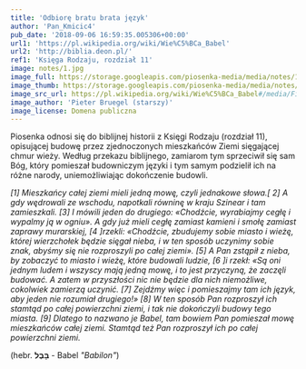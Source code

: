 ```yaml
---
title: 'Odbiorę bratu brata język'
author: 'Pan_Kmicic4'
pub_date: '2018-09-06 16:59:35.005306+00:00'
url1: 'https://pl.wikipedia.org/wiki/Wie%C5%BCa_Babel'
url2: 'http://biblia.deon.pl/'
ref1: 'Księga Rodzaju, rozdział 11'
image: notes/1.jpg
image_full: https://storage.googleapis.com/piosenka-media/media/notes/1.jpg
image_thumb: https://storage.googleapis.com/piosenka-media/media/notes/1.jpg.0x300_q85_upscale.jpg
image_src_url: https://pl.wikipedia.org/wiki/Wie%C5%BCa_Babel#/media/File:Pieter_Bruegel_the_Elder_-_The_Tower_of_Babel_(Vienna)_-_Google_Art_Project_-_edited.jpg
image_author: 'Pieter Bruegel (starszy)'
image_license: Domena publiczna
---
```


Piosenka odnosi się do biblijnej historii z Księgi Rodzaju \(rozdział 11\), opisującej budowę przez zjednoczonych mieszkańców Ziemi sięgającej chmur wieży. Według przekazu biblijnego, zamiarom tym sprzeciwił się sam Bóg, który pomieszał budowniczym języki i tym samym podzielił ich na różne narody, uniemożliwiając dokończenie budowli.

_\[1\] Mieszkańcy całej ziemi mieli jedną mowę, czyli jednakowe słowa.\[ 2\]        A gdy wędrowali ze wschodu, napotkali równinę w kraju Szinear i tam zamieszkali. \[3\] I mówili jeden do drugiego: «Chodźcie, wyrabiajmy cegłę      i wypalmy ją w ogniu». A gdy już mieli cegłę zamiast kamieni i smołę zamiast zaprawy murarskiej, \[4 \]rzekli: «Chodźcie, zbudujemy sobie miasto i wieżę, której wierzchołek będzie sięgał nieba, i w ten sposób uczynimy sobie znak, abyśmy się nie rozproszyli po całej ziemi»._ 
_\[5\] A Pan zstąpił z nieba, by zobaczyć to miasto i wieżę, które budowali ludzie, \[6 \]i rzekł: «Są oni jednym ludem i wszyscy mają jedną mowę, i to jest przyczyną, że zaczęli budować. A zatem w przyszłości nic nie będzie dla nich niemożliwe, cokolwiek zamierzą uczynić. \[7\] Zejdźmy więc i pomieszajmy tam ich język, aby jeden nie rozumiał drugiego!»_ 
_\[8\] W ten sposób Pan rozproszył ich stamtąd po całej powierzchni ziemi, i tak nie dokończyli budowy tego miasta. \[9\] Dlatego to nazwano je Babel, tam bowiem Pan pomieszał mowę mieszkańców całej ziemi. Stamtąd też Pan rozproszył ich po całej powierzchni ziemi._ 

\(hebr. **בָּבֶל** \- Babel _"Babilon"_\)